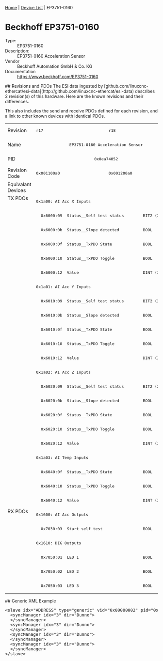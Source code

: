 <div class="nav"><a href="/esi-data">Home</a> | <a href="/esi-data/devices">Device List</a> | EP3751-0160</div>

#  Beckhoff EP3751-0160

<dl>
  <dt>Type:</dt><dd>EP3751-0160</dd>
  <dt>Description:</dt><dd>EP3751-0160 Acceleration Sensor</dd>
  <dt>Vendor</dt><dd>Beckhoff Automation GmbH & Co. KG</dd>
  <dt>Documentation</dt><dd><a href="https://www.beckhoff.com/EP3751-0160">https://www.beckhoff.com/EP3751-0160</a></dd>
</dl>
## Revisions and PDOs
The ESI data ingested by [github.com/linuxcnc-ethercat/esi-data](http://github.com/linuxcnc-ethercat/esi-data) describes 2 revision(s) of this hardware.  Here are the known revisions and their differences.

This also includes the send and receive PDOs defined for each revision, and a link to other known devices with identical PDOs.

<table>
<tr >
<td class="first">Revision</td>
<td ><pre>r17</pre></td>
<td ><pre>r18</pre></td>
</tr>
<tr >
<td class="first">Name</td>
<td  colspan=2 align="center"><pre>EP3751-0160 Acceleration Sensor</pre></td>
</tr>
<tr >
<td class="first">PID</td>
<td  colspan=2 align="center"><pre>0x0ea74052</pre></td>
</tr>
<tr >
<td class="first">Revision Code</td>
<td ><pre>0x001100a0</pre></td>
<td ><pre>0x001200a0</pre></td>
</tr>
<tr >
<td class="first">Equivalant Devices</td>
<td  colspan=2 align="center"></td>
</tr>
<tr class="txpdo pdosection">
<td class="first" rowspan=22 valign=top>TX PDOs</td>
<td colspan=2 align="left"><pre>0x1a00: AI Acc X Inputs</pre></td>
<td></td>
</tr>
<tr class="txpdo">
<td  colspan=2 align="left"><pre>  0x6000:09  Status__Self test status        BIT2 (2 bits)</pre></td>
</tr>
<tr class="txpdo">
<td  colspan=2 align="left"><pre>  0x6000:0b  Status__Slope detected          BOOL</pre></td>
</tr>
<tr class="txpdo">
<td  colspan=2 align="left"><pre>  0x6000:0f  Status__TxPDO State             BOOL</pre></td>
</tr>
<tr class="txpdo">
<td  colspan=2 align="left"><pre>  0x6000:10  Status__TxPDO Toggle            BOOL</pre></td>
</tr>
<tr class="txpdo">
<td  colspan=2 align="left"><pre>  0x6000:12  Value                           DINT (32 bits)</pre></td>
</tr>
<tr class="txpdo pdosection">
<td  colspan=2 align="left"><pre>0x1a01: AI Acc Y Inputs</pre></td>
</tr>
<tr class="txpdo">
<td  colspan=2 align="left"><pre>  0x6010:09  Status__Self test status        BIT2 (2 bits)</pre></td>
</tr>
<tr class="txpdo">
<td  colspan=2 align="left"><pre>  0x6010:0b  Status__Slope detected          BOOL</pre></td>
</tr>
<tr class="txpdo">
<td  colspan=2 align="left"><pre>  0x6010:0f  Status__TxPDO State             BOOL</pre></td>
</tr>
<tr class="txpdo">
<td  colspan=2 align="left"><pre>  0x6010:10  Status__TxPDO Toggle            BOOL</pre></td>
</tr>
<tr class="txpdo">
<td  colspan=2 align="left"><pre>  0x6010:12  Value                           DINT (32 bits)</pre></td>
</tr>
<tr class="txpdo pdosection">
<td  colspan=2 align="left"><pre>0x1a02: AI Acc Z Inputs</pre></td>
</tr>
<tr class="txpdo">
<td  colspan=2 align="left"><pre>  0x6020:09  Status__Self test status        BIT2 (2 bits)</pre></td>
</tr>
<tr class="txpdo">
<td  colspan=2 align="left"><pre>  0x6020:0b  Status__Slope detected          BOOL</pre></td>
</tr>
<tr class="txpdo">
<td  colspan=2 align="left"><pre>  0x6020:0f  Status__TxPDO State             BOOL</pre></td>
</tr>
<tr class="txpdo">
<td  colspan=2 align="left"><pre>  0x6020:10  Status__TxPDO Toggle            BOOL</pre></td>
</tr>
<tr class="txpdo">
<td  colspan=2 align="left"><pre>  0x6020:12  Value                           DINT (32 bits)</pre></td>
</tr>
<tr class="txpdo pdosection">
<td  colspan=2 align="left"><pre>0x1a03: AI Temp Inputs</pre></td>
</tr>
<tr class="txpdo">
<td  colspan=2 align="left"><pre>  0x6040:0f  Status__TxPDO State             BOOL</pre></td>
</tr>
<tr class="txpdo">
<td  colspan=2 align="left"><pre>  0x6040:10  Status__TxPDO Toggle            BOOL</pre></td>
</tr>
<tr class="txpdo">
<td  colspan=2 align="left"><pre>  0x6040:12  Value                           DINT (32 bits)</pre></td>
</tr>
<tr class="rxpdo pdosection">
<td class="first" rowspan=6 valign=top>RX PDOs</td>
<td colspan=2 align="left"><pre>0x1600: AI Acc Outputs</pre></td>
<td></td>
</tr>
<tr class="rxpdo">
<td  colspan=2 align="left"><pre>  0x7030:03  Start self test                 BOOL</pre></td>
</tr>
<tr class="rxpdo pdosection">
<td  colspan=2 align="left"><pre>0x1610: DIG Outputs</pre></td>
</tr>
<tr class="rxpdo">
<td  colspan=2 align="left"><pre>  0x7050:01  LED 1                           BOOL</pre></td>
</tr>
<tr class="rxpdo">
<td  colspan=2 align="left"><pre>  0x7050:02  LED 2                           BOOL</pre></td>
</tr>
<tr class="rxpdo">
<td  colspan=2 align="left"><pre>  0x7050:03  LED 3                           BOOL</pre></td>
</tr>
</table>
## Generic XML Example
<pre class="xml">
&lt;slave idx="ADDRESS" type="generic" vid="0x00000002" pid="0x0ea74052" configPdos="true"&gt;
  &lt;syncManager idx="3" dir="Dunno"&gt;
  &lt;/syncManager&gt;
  &lt;syncManager idx="3" dir="Dunno"&gt;
  &lt;/syncManager&gt;
  &lt;syncManager idx="3" dir="Dunno"&gt;
  &lt;/syncManager&gt;
  &lt;syncManager idx="3" dir="Dunno"&gt;
  &lt;/syncManager&gt;
&lt;/slave&gt;
</pre>
